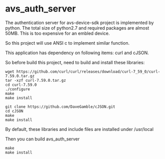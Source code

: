 # avs_auth_server

The authentication server for avs-device-sdk project is implemented by python. The total size of python2.7 and required packages are almost 50MB.
This is too expensive for an embled device.

So this project will use ANSI c to implement similar function.

This application has dependency on following items: curl and cJSON.

So before build this project, need to build and install these libraries:


    wget https://github.com/curl/curl/releases/download/curl-7_59_0/curl-7.59.0.tar.gz
    tar -xzf curl-7.59.0.tar.gz
    cd curl-7.59.0
    ./configure
    make
    make install

    git clone https://github.com/DaveGamble/cJSON.git
    cd cJSON
    make 
    make install

By default, these libraries and include files are installed under /usr/local

Then you can build avs_auth_server
    
    make
    make install 

   
